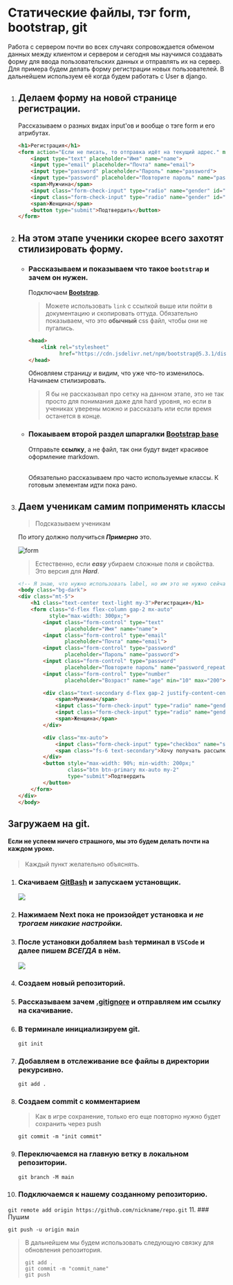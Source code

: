 # Статические файлы, тэг form, bootstrap, git
Работа с сервером почти во всех случаях сопровождается обменом данных между клиентом и сервером
и сегодня мы научимся создавать форму для ввода пользовательских данных и отправлять их на сервер.
Для примера будем делать форму регистрации новых пользователей. В дальнейшем используем её когда 
будем работать с User в django.

1.  ## Делаем форму на новой странице регистрации.
    Рассказываем о разных видах input'ов и вообще о тэге form и его атрибутах.
    ```html
    <h1>Регистрация</h1>
    <form action="Если не писать, то отправка идёт на текущий адрес." method="get">
        <input type="text" placeholder="Имя" name="name">
        <input type="email" placeholder="Почта" name="email">
        <input type="password" placeholder="Пароль" name="password">
        <input type="password" placeholder="Повторите пароль" name="password_repeat">
        <span>Мужчина</span>
        <input class="form-check-input" type="radio" name="gender" id="male" value="male">
        <input class="form-check-input" type="radio" name="gender" id="female" value="female">
        <span>Женщина</span>
        <button type="submit">Подтвердить</button>
    </form>
    ```

2.  ## На этом этапе ученики скорее всего захотят стилизировать форму.
    *   ### Рассказываем и показываем что такое `bootstrap` и зачем он нужен.<br>
        Подключаем **[Bootstrap](https://cdn.jsdelivr.net/npm/bootstrap@5.3.1/dist/css/bootstrap.min.css)**.<br>
        >Можете использовать `link` с ссылкой выше или пойти в документацию и скопировать оттуда.
        Обязательно показываем, что это **обычный** css файл, чтобы они не пугались.
        ```html
        <head>
            <link rel="stylesheet" 
                  href="https://cdn.jsdelivr.net/npm/bootstrap@5.3.1/dist/css/bootstrap.min.css"> 
        </head>
        ```
        
        Обновляем страницу и видим, что уже что-то изменилось.<br>
        Начинаем стилизировать.
        >Я бы не рассказывал про сетку
        >на данном этапе, это не так просто для понимания даже для hard уровня, но если
        >в учениках уверены можно и рассказать или если время останется в конце.
        
    *   ### Покаываем второй раздел шпаргалки [Bootstrap base](https://github.com/xlartas/it-compot-backend-methods/)
        Отправьте **ссылку**, а не файл, так они будут видет красивое оформление markdown.<br><br>

        Обязательно рассказываем про часто используемые классы.
        К готовым элементам идти пока рано.
    
3.  ## Даем ученикам самим поприменять классы
    > Подсказываем ученикам

    По итогу должно получиться _**Примерно**_ это.
    
    ![form](imgs/form.png)
    >Естественно, если _**easy**_ убираем сложные поля и свойства. Это версия для _**Hard**_.
    
    ```html
    <!-- Я знаю, что нужно использовать label, но им это не нужно сейчас. -->
    <body class="bg-dark">
    <div class="mt-5">
        <h1 class="text-center text-light my-3">Регистрация</h1>
        <form class="d-flex flex-column gap-2 mx-auto"
              style="max-width: 300px;">
            <input class="form-control" type="text"
                   placeholder="Имя" name="name">
            <input class="form-control" type="email"
                   placeholder="Почта" name="email">
            <input class="form-control" type="password"
                   placeholder="Пароль" name="password">
            <input class="form-control" type="password"
                   placeholder="Повторите пароль" name="password_repeat">
            <input class="form-control" type="number"
                   placeholder="Возраст" name="age" min="10" max="200">
    
            <div class="text-secondary d-flex gap-2 justify-content-center">
                <span>Мужчина</span>
                <input class="form-check-input" type="radio" name="gender" id="male" value="male">
                <input class="form-check-input" type="radio" name="gender" id="female" value="female">
                <span>Женщина</span>
            </div>
    
            <div class="mx-auto">
                <input class="form-check-input" type="checkbox" name="sub_email">
                <span class="fs-6 text-secondary">Хочу получать рассылку</span>
            </div>
            <button style="max-width: 90%; min-width: 200px;"
                    class="btn btn-primary mx-auto my-2"
                    type="submit">Подтвердить
            </button>
        </form>
    </div>
    </body>
    ```

## Загружаем на git.
#### Если не успеем ничего страшного, мы это будем делать почти на каждом уроке.
> Каждый пункт желательно объяснять.
1. ### Скачиваем [GitBash](https://gitforwindows.org/) и запускаем установщик.
   ![](imgs/gitdownload.png)
2. ### Нажимаем Next пока не произойдет установка и *не трогаем никакие настройки*.
3. ### После установки добаляем `bash` терминал в `VSCode` и далее пишем _ВСЕГДА_ в нём.
   ![](imgs/gitterminal.png)
4. ### Создаем новый репозиторий.
5. ### Рассказываем зачем **[.gitignore](https://github.com/xlartas/it-compot-backend-methods/blob/main/.gitignore)** и отправляем им ссылку на скачивание.
6. ### В терминале инициализируем git.
   `git init`
7. ### Добавляем в отслеживание все файлы в директории рекурсивно.
    
   `git add .`
8. ### Создаем commit с комментарием
   >Как в игре сохранение, только его еще повторно нужно будет сохранить через push

   `git commit -m "init commit"`
9. ### Переключаемся на главную ветку в локальном репозитории.
    
   `git branch -M main`
10. ### Подключаемся к нашему созданному репозиторию.
    
   `git remote add origin https://github.com/nickname/repo.git`
11. ### Пушим
    
   `git push -u origin main`

>В дальнейшем мы будем использовать следующую связку для обновления репозитория.
> ```git
> git add .
> git commit -m "commit_name"
> git push
>```